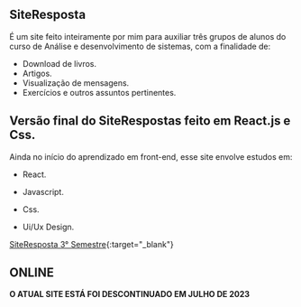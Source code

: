 ## **SiteResposta** 

É um site feito inteiramente por mim para auxiliar três grupos de alunos do curso de Análise e desenvolvimento de sistemas, com a finalidade de:
*  Download de livros.
* Artigos.
* Visualização de mensagens.
* Exercícios e outros assuntos pertinentes.

## Versão final do SiteRespostas feito em React.js e Css.

Ainda no início do aprendizado em front-end, esse site envolve estudos em:

* React.

* Javascript.

* Css.

* Ui/Ux Design.

[SiteResposta 3° Semestre](https://sitemodeloportfolio.netlify.app//){:target="_blank"}

## ONLINE


**O ATUAL SITE ESTÁ FOI DESCONTINUADO EM JULHO DE 2023**
